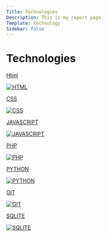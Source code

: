 ```yaml
---
Title: Technologies
Description: This is my report page.
Template: technology
Sidebar: false
---
```

Technologies
==========================

<div class="tech-box html">
    <a href="technology/html">
        <div class="title-banner">
            <p>Html</p>
        </div>
        <div class="content">
            <img src="%base_url%/image/tech/html.jpg?w=500" alt="HTML">
        </div>
    </a>
</div>


<div class="tech-box css">
    <a href="technology/css">
        <div class="title-banner">
            <p>CSS</p>
        </div>
        <div class="content">
            <img src="%base_url%/image/tech/css.jpg?w=500" alt="CSS">
        </div>
    </a>
</div>



<div class="tech-box javascript">
    <a href="technology/javascript">
        <div class="title-banner">
            <p>JAVASCRIPT</p>
        </div>
        <div class="content">
            <img src="%base_url%/image/tech/javascript.jpg?w=500" alt="JAVASCRIPT">
        </div>
    </a>
</div>


<div class="tech-box php">
    <a href="technology/php">
        <div class="title-banner">
            <p>PHP</p>
        </div>
        <div class="content">
            <img src="%base_url%/image/tech/php.jpg?w=500" alt="PHP">
        </div>
    </a>
</div>


<div class="tech-box python">
    <a href="technology/python">
    <div class="title-banner">
        <p>PYTHON</p>
    </div>
    <div class="content">
        <img src="%base_url%/image/tech/python.jpg?w=1000" alt="PYTHON">
    </div>
</div>


<div class="tech-box git">
    <a href="technology/git">
        <div class="title-banner">
            <p>GIT</p>
        </div>
        <div class="content">
            <img src="%base_url%/image/tech/git.jpg?w=500" alt="GIT">
        </div>
    </a>
</div>


<div class="tech-box sqlite">
    <a href="technology/sqlite">
        <div class="title-banner">
            <p>SQLITE</p>
        </div>
        <div class="content">
            <img src="%base_url%/image/tech/sqlite.jpg?w=500" alt="SQLITE">
        </div>
    </a>
</div>

